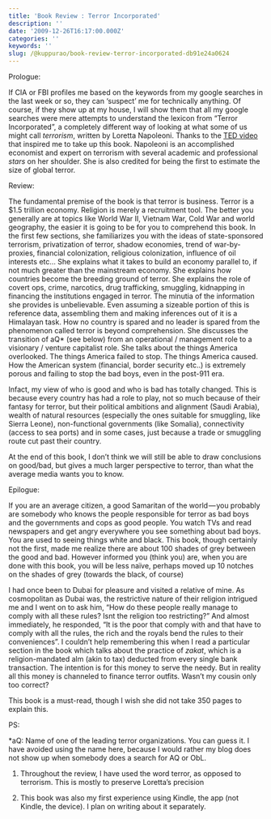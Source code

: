 ```yaml
---
title: 'Book Review : Terror Incorporated'
description: ''
date: '2009-12-26T16:17:00.000Z'
categories: ''
keywords: ''
slug: /@kuppurao/book-review-terror-incorporated-db91e24a0624
---
```


Prologue:

If CIA or FBI profiles me based on the keywords from my google searches in the last week or so, they can ‘suspect’ me for technically anything. Of course, if they show up at my house, I will show them that all my google searches were mere attempts to understand the lexicon from “Terror Incorporated”, a completely different way of looking at what some of us might call _terrorism_, written by Loretta Napoleoni. Thanks to the [TED video](http://www.ted.com/talks/loretta_napoleoni_the_intricate_economics_of_terrorism.html) that inspired me to take up this book. Napoleoni is an accomplished economist and expert on terrorism with several academic and professional _stars_ on her shoulder. She is also credited for being the first to estimate the size of global terror.

Review:

The fundamental premise of the book is that terror is business. Terror is a $1.5 trillion economy. Religion is merely a recruitment tool. The better you generally are at topics like World War II, Vietnam War, Cold War and world geography, the easier it is going to be for you to comprehend this book. In the first few sections, she familiarizes you with the ideas of state-sponsored terrorism, privatization of terror, shadow economies, trend of war-by-proxies, financial colonization, religious colonization, influence of oil interests etc… She explains what it takes to build an economy parallel to, if not much greater than the mainstream economy. She explains how countries become the breeding ground of terror. She explains the role of covert ops, crime, narcotics, drug trafficking, smuggling, kidnapping in financing the institutions engaged in terror. The minutia of the information she provides is unbelievable. Even assuming a sizeable portion of this is reference data, assembling them and making inferences out of it is a Himalayan task. How no country is spared and no leader is spared from the phenomenon called terror is beyond comprehension. She discusses the transition of aQ\* (see below) from an operational / management role to a visionary / venture capitalist role. She talks about the things America overlooked. The things America failed to stop. The things America caused. How the American system (financial, border security etc..) is extremely porous and failing to stop the bad boys, even in the post-911 era.

Infact, my view of who is good and who is bad has totally changed. This is because every country has had a role to play, not so much because of their fantasy for terror, but their political ambitions and alignment (Saudi Arabia), wealth of natural resources (especially the ones suitable for smuggling, like Sierra Leone), non-functional governments (like Somalia), connectivity (access to sea ports) and in some cases, just because a trade or smuggling route cut past their country.

At the end of this book, I don’t think we will still be able to draw conclusions on good/bad, but gives a much larger perspective to terror, than what the average media wants you to know.

Epilogue:

If you are an average citizen, a good Samaritan of the world — you probably are somebody who knows the people responsible for terror as bad boys and the governments and cops as good people. You watch TVs and read newspapers and get angry everywhere you see something about bad boys. You are used to seeing things white and black. This book, though certainly not the first, made me realize there are about 100 shades of grey between the good and bad. However informed you (think you) are, when you are done with this book, you will be less naïve, perhaps moved up 10 notches on the shades of grey (towards the black, of course)

I had once been to Dubai for pleasure and visited a relative of mine. As cosmopolitan as Dubai was, the restrictive nature of their religion intrigued me and I went on to ask him, “How do these people really manage to comply with all these rules? Isnt the religion too restricting?” And almost immediately, he responded, “It is the poor that comply with and that have to comply with all the rules, the rich and the royals bend the rules to their conveniences”. I couldn’t help remembering this when I read a particular section in the book which talks about the practice of _zakat_, which is a religion-mandated alm (akin to tax) deducted from every single bank transaction. The intention is for this money to serve the needy. But in reality all this money is channeled to finance terror outfits. Wasn’t my cousin only too correct?

This book is a must-read, though I wish she did not take 350 pages to explain this.

PS:

\*aQ: Name of one of the leading terror organizations. You can guess it. I have avoided using the name here, because I would rather my blog does not show up when somebody does a search for AQ or ObL.

1) Throughout the review, I have used the word terror, as opposed to terrorism. This is mostly to preserve Loretta’s precision

2) This book was also my first experience using Kindle, the app (not Kindle, the device). I plan on writing about it separately.